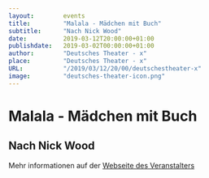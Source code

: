 ```yaml
---
layout:        events
title:         "Malala - Mädchen mit Buch"
subtitle:      "Nach Nick Wood"
date:          2019-03-12T20:00:00+01:00
publishdate:   2019-03-02T00:00:00+01:00
author:        "Deutsches Theater - x"
place:         "Deutsches Theater - x"
URL:           "/2019/03/12/20/00/deutschestheater-x"
image:         "deutsches-theater-icon.png"
---
```


Malala - Mädchen mit Buch
===========

Nach Nick Wood
-----------



Mehr informationen auf der [Webseite des Veranstalters](https://www.dt-goettingen.de/stueck/malala-maedchen-mit-buch/)
